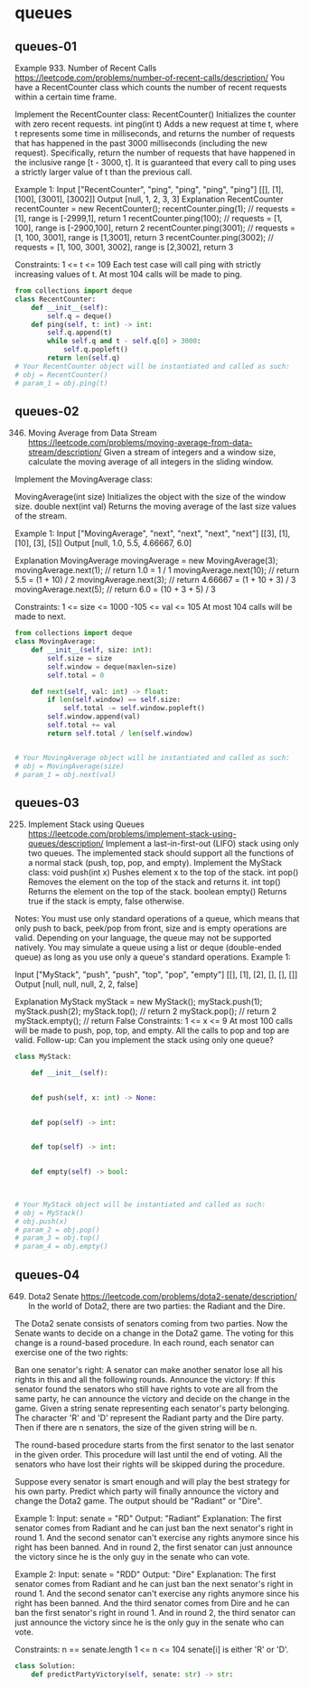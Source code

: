 # queues
## queues-01
Example
933. Number of Recent Calls
https://leetcode.com/problems/number-of-recent-calls/description/
You have a RecentCounter class which counts the number of recent requests within a certain time frame.

Implement the RecentCounter class:
RecentCounter() Initializes the counter with zero recent requests.
int ping(int t) Adds a new request at time t, where t represents some time in milliseconds, and returns the number of requests that has happened in the past 3000 milliseconds (including the new request). Specifically, return the number of requests that have happened in the inclusive range [t - 3000, t].
It is guaranteed that every call to ping uses a strictly larger value of t than the previous call.

Example 1:
Input
["RecentCounter", "ping", "ping", "ping", "ping"]
[[], [1], [100], [3001], [3002]]
Output
[null, 1, 2, 3, 3]
Explanation
RecentCounter recentCounter = new RecentCounter();
recentCounter.ping(1);     // requests = [1], range is [-2999,1], return 1
recentCounter.ping(100);   // requests = [1, 100], range is [-2900,100], return 2
recentCounter.ping(3001);  // requests = [1, 100, 3001], range is [1,3001], return 3
recentCounter.ping(3002);  // requests = [1, 100, 3001, 3002], range is [2,3002], return 3

Constraints:
1 <= t <= 109
Each test case will call ping with strictly increasing values of t.
At most 104 calls will be made to ping.
```python
from collections import deque
class RecentCounter:
    def __init__(self):
        self.q = deque()
    def ping(self, t: int) -> int:
        self.q.append(t)
        while self.q and t - self.q[0] > 3000:
            self.q.popleft()
        return len(self.q)
# Your RecentCounter object will be instantiated and called as such:
# obj = RecentCounter()
# param_1 = obj.ping(t)
```

## queues-02
346. Moving Average from Data Stream
https://leetcode.com/problems/moving-average-from-data-stream/description/
Given a stream of integers and a window size, calculate the moving average of all integers in the sliding window.

Implement the MovingAverage class:

MovingAverage(int size) Initializes the object with the size of the window size.
double next(int val) Returns the moving average of the last size values of the stream.

Example 1:
Input
["MovingAverage", "next", "next", "next", "next"]
[[3], [1], [10], [3], [5]]
Output
[null, 1.0, 5.5, 4.66667, 6.0]

Explanation
MovingAverage movingAverage = new MovingAverage(3);
movingAverage.next(1); // return 1.0 = 1 / 1
movingAverage.next(10); // return 5.5 = (1 + 10) / 2
movingAverage.next(3); // return 4.66667 = (1 + 10 + 3) / 3
movingAverage.next(5); // return 6.0 = (10 + 3 + 5) / 3

Constraints:
1 <= size <= 1000
-105 <= val <= 105
At most 104 calls will be made to next.
```python
from collections import deque
class MovingAverage:
    def __init__(self, size: int):
        self.size = size
        self.window = deque(maxlen=size)
        self.total = 0

    def next(self, val: int) -> float:
        if len(self.window) == self.size:
            self.total -= self.window.popleft()
        self.window.append(val)
        self.total += val
        return self.total / len(self.window)


# Your MovingAverage object will be instantiated and called as such:
# obj = MovingAverage(size)
# param_1 = obj.next(val)
```
## queues-03
225. Implement Stack using Queues
https://leetcode.com/problems/implement-stack-using-queues/description/
Implement a last-in-first-out (LIFO) stack using only two queues. The implemented stack should support all the functions of a normal stack (push, top, pop, and empty).
Implement the MyStack class:
void push(int x) Pushes element x to the top of the stack.
int pop() Removes the element on the top of the stack and returns it.
int top() Returns the element on the top of the stack.
boolean empty() Returns true if the stack is empty, false otherwise.

Notes:
You must use only standard operations of a queue, which means that only push to back, peek/pop from front, size and is empty operations are valid.
Depending on your language, the queue may not be supported natively. You may simulate a queue using a list or deque (double-ended queue) as long as you use only a queue's standard operations.
Example 1:

Input
["MyStack", "push", "push", "top", "pop", "empty"]
[[], [1], [2], [], [], []]
Output
[null, null, null, 2, 2, false]

Explanation
MyStack myStack = new MyStack();
myStack.push(1);
myStack.push(2);
myStack.top(); // return 2
myStack.pop(); // return 2
myStack.empty(); // return False
Constraints:
1 <= x <= 9
At most 100 calls will be made to push, pop, top, and empty.
All the calls to pop and top are valid.
Follow-up: Can you implement the stack using only one queue?
```python
class MyStack:

    def __init__(self):
        

    def push(self, x: int) -> None:
        

    def pop(self) -> int:
        

    def top(self) -> int:
        

    def empty(self) -> bool:
        


# Your MyStack object will be instantiated and called as such:
# obj = MyStack()
# obj.push(x)
# param_2 = obj.pop()
# param_3 = obj.top()
# param_4 = obj.empty()
```
## queues-04
649. Dota2 Senate
https://leetcode.com/problems/dota2-senate/description/
In the world of Dota2, there are two parties: the Radiant and the Dire.

The Dota2 senate consists of senators coming from two parties. Now the Senate wants to decide on a change in the Dota2 game. The voting for this change is a round-based procedure. In each round, each senator can exercise one of the two rights:

Ban one senator's right: A senator can make another senator lose all his rights in this and all the following rounds.
Announce the victory: If this senator found the senators who still have rights to vote are all from the same party, he can announce the victory and decide on the change in the game.
Given a string senate representing each senator's party belonging. The character 'R' and 'D' represent the Radiant party and the Dire party. Then if there are n senators, the size of the given string will be n.

The round-based procedure starts from the first senator to the last senator in the given order. This procedure will last until the end of voting. All the senators who have lost their rights will be skipped during the procedure.

Suppose every senator is smart enough and will play the best strategy for his own party. Predict which party will finally announce the victory and change the Dota2 game. The output should be "Radiant" or "Dire".

Example 1:
Input: senate = "RD"
Output: "Radiant"
Explanation: 
The first senator comes from Radiant and he can just ban the next senator's right in round 1. 
And the second senator can't exercise any rights anymore since his right has been banned. 
And in round 2, the first senator can just announce the victory since he is the only guy in the senate who can vote.

Example 2:
Input: senate = "RDD"
Output: "Dire"
Explanation: 
The first senator comes from Radiant and he can just ban the next senator's right in round 1. 
And the second senator can't exercise any rights anymore since his right has been banned. 
And the third senator comes from Dire and he can ban the first senator's right in round 1. 
And in round 2, the third senator can just announce the victory since he is the only guy in the senate who can vote.

Constraints:
n == senate.length
1 <= n <= 104
senate[i] is either 'R' or 'D'.
```python
class Solution:
    def predictPartyVictory(self, senate: str) -> str:
```
